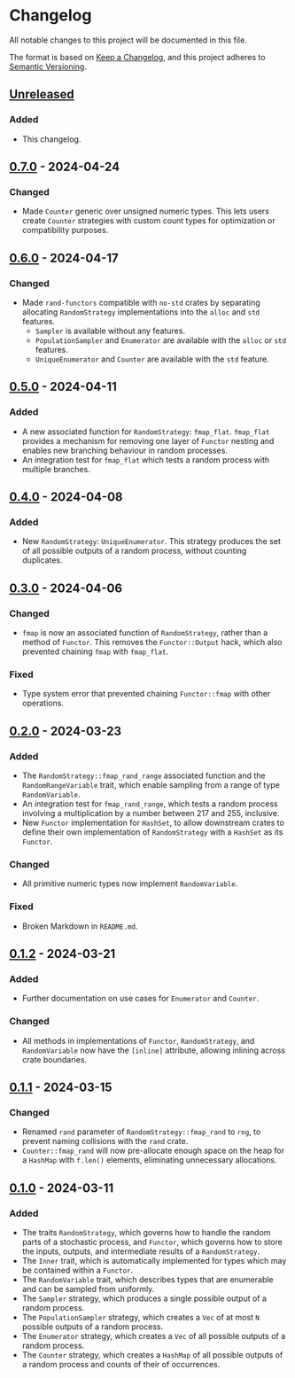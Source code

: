 # Changelog

All notable changes to this project will be documented in this file.

The format is based on [Keep a Changelog](https://keepachangelog.com/en/1.1.0/),
and this project adheres to [Semantic Versioning](https://semver.org/spec/v2.0.0.html).

## [Unreleased]

### Added

- This changelog.

## [0.7.0] - 2024-04-24

### Changed

- Made `Counter` generic over unsigned numeric types. This lets users create `Counter` strategies with custom count types for optimization or compatibility purposes.

## [0.6.0] - 2024-04-17

### Changed

- Made `rand-functors` compatible with `no-std` crates by separating allocating `RandomStrategy` implementations into the `alloc` and `std` features.
    - `Sampler` is available without any features.
    - `PopulationSampler` and `Enumerator` are available with the `alloc` or `std` features.
    - `UniqueEnumerator` and `Counter` are available with the `std` feature.

## [0.5.0] - 2024-04-11

### Added

- A new associated function for `RandomStrategy`: `fmap_flat`. `fmap_flat` provides a mechanism for removing one layer of `Functor` nesting and enables new branching behaviour in random processes.
- An integration test for `fmap_flat` which tests a random process with multiple branches.

## [0.4.0] - 2024-04-08

### Added

- New `RandomStrategy`: `UniqueEnumerator`. This strategy produces the set of all possible outputs of a random process, without counting duplicates.

## [0.3.0] - 2024-04-06

### Changed

- `fmap` is now an associated function of `RandomStrategy`, rather than a method of `Functor`. This removes the `Functor::Output` hack, which also prevented chaining `fmap` with `fmap_flat`.

### Fixed

- Type system error that prevented chaining `Functor::fmap` with other operations.

## [0.2.0] - 2024-03-23

### Added

- The `RandomStrategy::fmap_rand_range` associated function and the `RandomRangeVariable` trait, which enable sampling from a range of type `RandomVariable`.
- An integration test for `fmap_rand_range`, which tests a random process involving a multiplication by a number between 217 and 255, inclusive.
- New `Functor` implementation for `HashSet`, to allow downstream crates to define their own implementation of `RandomStrategy` with a `HashSet` as its `Functor`.

### Changed

- All primitive numeric types now implement `RandomVariable`.

### Fixed

- Broken Markdown in `README.md`.

## [0.1.2] - 2024-03-21

### Added

- Further documentation on use cases for `Enumerator` and `Counter`.

### Changed

- All methods in implementations of `Functor`, `RandomStrategy`, and `RandomVariable` now have the `[inline]` attribute, allowing inlining across crate boundaries.

## [0.1.1] - 2024-03-15

### Changed

- Renamed `rand` parameter of `RandomStrategy::fmap_rand`  to `rng`, to prevent naming collisions with the `rand` crate.
- `Counter::fmap_rand` will now pre-allocate enough space on the heap for a `HashMap` with `f.len()` elements, eliminating unnecessary allocations.

## [0.1.0] - 2024-03-11

### Added

- The traits `RandomStrategy`, which governs how to handle the random parts of a stochastic process, and `Functor`, which governs how to store the inputs, outputs, and intermediate results of a `RandomStrategy`.
- The `Inner` trait, which is automatically implemented for types which may be contained within a `Functor`.
- The `RandomVariable` trait, which describes types that are enumerable and can be sampled from uniformly.
- The `Sampler` strategy, which produces a single possible output of a random process.
- The `PopulationSampler` strategy, which creates a `Vec` of at most `N` possible outputs of a random process.
- The `Enumerator` strategy, which creates a `Vec` of all possible outputs of a random process.
- The `Counter` strategy, which creates a `HashMap` of all possible outputs of a random process and counts of their of occurrences.

[unreleased]: https://github.com/ADSteele916/rand-functors/compare/v0.7.0...HEAD
[0.7.0]: https://github.com/ADSteele916/rand-functors/compare/v0.6.0...v0.7.0
[0.6.0]: https://github.com/ADSteele916/rand-functors/compare/v0.5.0...v0.6.0
[0.5.0]: https://github.com/ADSteele916/rand-functors/compare/v0.4.0...v0.5.0
[0.4.0]: https://github.com/ADSteele916/rand-functors/compare/v0.3.0...v0.4.0
[0.3.0]: https://github.com/ADSteele916/rand-functors/compare/v0.2.0...v0.3.0
[0.2.0]: https://github.com/ADSteele916/rand-functors/compare/v0.1.2...v0.2.0
[0.1.2]: https://github.com/ADSteele916/rand-functors/compare/v0.1.1...v0.1.2
[0.1.1]: https://github.com/ADSteele916/rand-functors/compare/v0.1.0...v0.1.1
[0.1.0]: https://github.com/ADSteele916/rand-functors/releases/tag/v0.1.0
